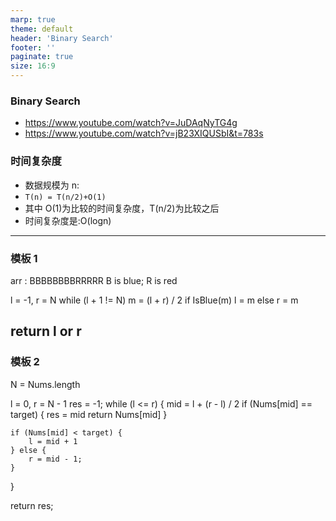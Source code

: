 ```yaml
---
marp: true
theme: default
header: 'Binary Search'
footer: ''
paginate: true
size: 16:9
---
```


### Binary Search

- https://www.youtube.com/watch?v=JuDAqNyTG4g
- https://www.youtube.com/watch?v=jB23XIQUSbI&t=783s

### 时间复杂度

- 数据规模为 n:
- `T(n) = T(n/2)+O(1)`
- 其中 O(1)为比较的时间复杂度，T(n/2)为比较之后
- 时间复杂度是:O(logn)

---

### 模板 1

arr : BBBBBBBBRRRRR
B is blue;
R is red


l = -1, r = N
while (l + 1 != N) 
    m = (l + r) / 2
    if IsBlue(m)
        l = m
    else 
        r = m

return l or r
---

### 模板 2
N = Nums.length

l =  0, r = N - 1
res = -1;
while (l <= r) {
    mid = l + (r - l) / 2
    if (Nums[mid] == target) {
        res = mid
        return Nums[mid]
    }

    if (Nums[mid] < target) {
        l = mid + 1
    } else {
        r = mid - 1;
    }
}

return res;